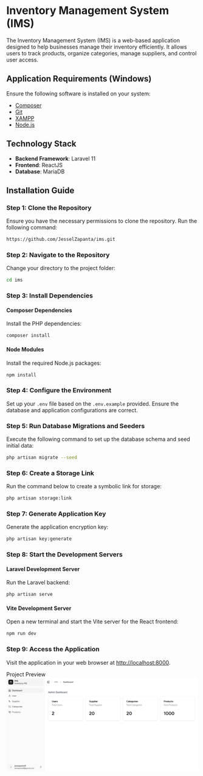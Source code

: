 # Inventory Management System (IMS)

The Inventory Management System (IMS) is a web-based application designed to help businesses manage their inventory efficiently. It allows users to track products, organize categories, manage suppliers, and control user access.

## Application Requirements (Windows)
Ensure the following software is installed on your system:

- [Composer](https://getcomposer.org/)
- [Git](https://git-scm.com/)
- [XAMPP](https://www.apachefriends.org/download.html)
- [Node.js](https://nodejs.org/en)

## Technology Stack
- **Backend Framework**: Laravel 11
- **Frontend**: ReactJS
- **Database**: MariaDB

## Installation Guide

### Step 1: Clone the Repository
Ensure you have the necessary permissions to clone the repository. Run the following command:

```bash
https://github.com/JesselZapanta/ims.git
```

### Step 2: Navigate to the Repository
Change your directory to the project folder:

```bash
cd ims
```

### Step 3: Install Dependencies

#### Composer Dependencies
Install the PHP dependencies:

```bash
composer install
```

#### Node Modules
Install the required Node.js packages:

```bash
npm install
```

### Step 4: Configure the Environment
Set up your `.env` file based on the `.env.example` provided. Ensure the database and application configurations are correct.

### Step 5: Run Database Migrations and Seeders
Execute the following command to set up the database schema and seed initial data:

```bash
php artisan migrate --seed
```

### Step 6: Create a Storage Link
Run the command below to create a symbolic link for storage:

```bash
php artisan storage:link
```

### Step 7: Generate Application Key
Generate the application encryption key:

```bash
php artisan key:generate
```

### Step 8: Start the Development Servers

#### Laravel Development Server
Run the Laravel backend:

```bash
php artisan serve
```

#### Vite Development Server
Open a new terminal and start the Vite server for the React frontend:

```bash
npm run dev
```

### Step 9: Access the Application
Visit the application in your web browser at [http://localhost:8000](http://localhost:8000).

<!-- Uncomment the following section once you have a project preview screenshot -->

Project Preview
![Project Preview](./public/images/screenshot.png)

